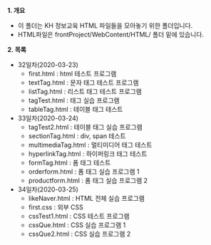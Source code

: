 **1. 개요**
- 이 폴더는 KH 정보교육 HTML 파일들을 모아놓기 위한 폴더입니다.
- HTML파일은 frontProject/WebContent/HTML/ 폴더 밑에 있습니다.

**2. 목록**
- 32일차(2020-03-23)
  - first.html : html 테스트 프로그램
  - textTag.html : 문자 태그 테스트 프로그램
  - listTag.html : 리스트 태그 테스트 프로그램
  - tagTest.html : 태그 실습 프로그램
  - tableTag.html : 테이블 태그 테스트 
- 33일차(2020-03-24)
  - tagTest2.html : 테이블 태그 실습 프로그램
  - sectionTag.html : div, span 테스트
  - multimediaTag.html : 멀티미디어 태그 테스트
  - hyperlinkTag.html : 하이퍼링크 태그 테스트
  - formTag.html : 폼 태그 테스트
  - orderform.html : 폼 태그 실습 프로그램 1
  - productform.html : 폼 태그 실습 프로그램 2
- 34일차(2020-03-25)
  - likeNaver.html : HTML 전체 실습 프로그램
  - first.css : 외부 CSS
  - cssTest1.html : CSS 테스트 프로그램
  - cssQue.html : CSS 실습 프로그램 1
  - cssQue2.html : CSS 실습 프로그램 2
